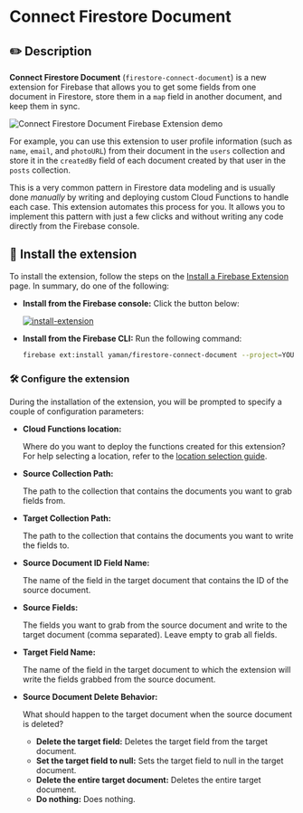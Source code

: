 # Connect Firestore Document

## ✏️ Description

**Connect Firestore Document** (`firestore-connect-document`) is a new extension for Firebase that allows you to get some fields from one document in Firestore, store them in a `map` field in another document, and keep them in sync.

![Connect Firestore Document Firebase Extension demo](https://user-images.githubusercontent.com/35961879/201526571-b0106cb1-36f4-4a46-9b96-0d96e5aca39a.gif)

For example, you can use this extension to user profile information (such as `name`, `email`, and `photoURL`) from their document in the `users` collection and store it in the `createdBy` field of each document created by that user in the `posts` collection.

This is a very common pattern in Firestore data modeling and is usually done _manually_ by writing and deploying custom Cloud Functions to handle each case. This extension automates this process for you. It allows you to implement this pattern with just a few clicks and without writing any code directly from the Firebase console.

## 🧩 Install the extension

To install the extension, follow the steps on the [Install a Firebase Extension](https://firebase.google.com/docs/extensions/install-extensions) page. In summary, do one of the following:

- **Install from the Firebase console:** Click the button below:

  [![install-extension](https://user-images.githubusercontent.com/35961879/201528504-4e99bfc7-8691-4151-b63d-0511097d7c18.png)](https://console.firebase.google.com/project/_/extensions/install?ref=yaman/firestore-connect-document)

- **Install from the Firebase CLI:** Run the following command:

  ```bash
  firebase ext:install yaman/firestore-connect-document --project=YOUR_PROJECT_ID
  ```

### 🛠️ Configure the extension

During the installation of the extension, you will be prompted to specify a couple of configuration parameters:

- **Cloud Functions location:**

  Where do you want to deploy the functions created for this extension? For help selecting a location, refer to the [location selection guide](https://firebase.google.com/docs/functions/locations).

- **Source Collection Path:**

  The path to the collection that contains the documents you want to grab fields from.

- **Target Collection Path:**

  The path to the collection that contains the documents you want to write the fields to.

- **Source Document ID Field Name:**

  The name of the field in the target document that contains the ID of the source document.

- **Source Fields:**

  The fields you want to grab from the source document and write to the target document (comma separated). Leave empty to grab all fields.

- **Target Field Name:**

  The name of the field in the target document to which the extension will write the fields grabbed from the source document.

- **Source Document Delete Behavior:**

  What should happen to the target document when the source document is deleted?

  - **Delete the target field:** Deletes the target field from the target document.
  - **Set the target field to null:** Sets the target field to null in the target document.
  - **Delete the entire target document:** Deletes the entire target document.
  - **Do nothing:** Does nothing.

